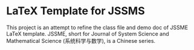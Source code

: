 # LaTeX Template for JSSMS

This project is an attempt to refine the class file and demo doc of JSSME LaTeX template. JSSME, short for Journal of System Science and Mathematical Science (系统科学与数学), is a Chinese series. 